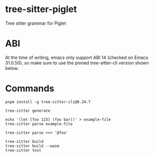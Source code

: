 # tree-sitter-piglet

Tree sitter grammar for Piglet

# ABI

At the time of writing, emacs only support ABI 14 (checked on Emacs 31.0.50), so
make sure to use the pinned tree-sitter-cli version shown below.

# Commands

```
pnpm install -g tree-sitter-cli@0.24.7

tree-sitter generate

echo '(let [foo 123] (foo bar))' > example-file
tree-sitter parse example-file

tree-sitter parse <<< '@foo'

tree-sitter build
tree-sitter build --wasm
tree-sitter test
```
